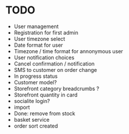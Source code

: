 # TODO

* User management
* Registration for first admin
* User timezone select
* Date format for user
* Timezone / time format for annonymous user
* User notification choices
* Cancel confirmation / notification
* SMS to customer on order change
* In progress status
* Customer model?
* Storefront category breadcrumbs ?
* Storefront quantity in card
* socialite login?
* import
* Done: remove from stock
* basket service
* order sort created
